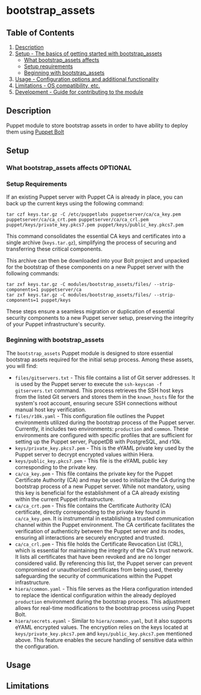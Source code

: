# bootstrap_assets

## Table of Contents

1. [Description](#description)
1. [Setup - The basics of getting started with bootstrap_assets](#setup)
    * [What bootstrap_assets affects](#what-bootstrap_assets-affects)
    * [Setup requirements](#setup-requirements)
    * [Beginning with bootstrap_assets](#beginning-with-bootstrap_assets)
1. [Usage - Configuration options and additional functionality](#usage)
1. [Limitations - OS compatibility, etc.](#limitations)
1. [Development - Guide for contributing to the module](#development)

## Description

Puppet module to store bootstrap assets in order to have ability to deploy them 
using [Puppet Bolt](https://www.puppet.com/community/open-source/bolt)

## Setup

### What bootstrap_assets affects **OPTIONAL**

### Setup Requirements

If an existing Puppet server with Puppet CA is already in place, you can back up the current keys
using the following command:

```
tar czf keys.tar.gz -C /etc/puppetlabs puppetserver/ca/ca_key.pem puppetserver/ca/ca_crt.pem puppetserver/ca/ca_crl.pem puppet/keys/private_key.pkcs7.pem puppet/keys/public_key.pkcs7.pem
```

This command consolidates the essential CA keys and certificates into a single archive (`keys.tar.gz`),
simplifying the process of securing and transferring these critical components.

This archive can then be downloaded into your Bolt project and unpacked for the bootstrap of these
components on a new Puppet server with the following commands:

```
tar zxf keys.tar.gz -C modules/bootstrap_assets/files/ --strip-components=1 puppetserver/ca
tar zxf keys.tar.gz -C modules/bootstrap_assets/files/ --strip-components=1 puppet/keys
```

These steps ensure a seamless migration or duplication of essential security components to a new
Puppet server setup, preserving the integrity of your Puppet infrastructure's security.

### Beginning with bootstrap_assets

The `bootstrap_assets` Puppet module is designed to store essential bootstrap assets required for
the initial setup process. Among these assets, you will find:

* `files/gitservers.txt` - This file contains a list of Git server addresses. It is used by the
Puppet server to execute the `ssh-keyscan -f gitservers.txt` command. This process retrieves the
SSH host keys from the listed Git servers and stores them in the `known_hosts` file for the
system's root account, ensuring secure SSH connections without manual host key verification.
* `files/r10k.yaml` - This configuration file outlines the Puppet environments utilized during the
bootstrap process of the Puppet server. Currently, it includes two environments: `production` and
`common`. These environments are configured with specific profiles that are sufficient for setting
up the Puppet server, PuppetDB with PostgreSQL, and r10k.
* `keys/private_key.pkcs7.pem` - This is the eYAML private key used by the Puppet server to decrypt
encrypted values within Hiera.
* `keys/public_key.pkcs7.pem` - This file is the eYAML public key corresponding to the private key.
* `ca/ca_key.pem` - This file contains the private key for the Puppet Certificate Authority (CA)
and may be used to initialize the CA during the bootstrap process of a new Puppet server. While
not mandatory, using this key is beneficial for the establishment of a CA already existing within
the current Puppet infrastructure.
* `ca/ca_crt.pem` - This file contains the Certificate Authority (CA) certificate, directly
corresponding to the private key found in `ca/ca_key.pem`. It is instrumental in establishing a
trusted communication channel within the Puppet environment. The CA certificate facilitates the
verification of authenticity between the Puppet server and its nodes, ensuring all interactions are
securely encrypted and trusted.
* `ca/ca_crl.pem` - This file holds the Certificate Revocation List (CRL), which is essential for
maintaining the integrity of the CA's trust network. It lists all certificates that have been
revoked and are no longer considered valid. By referencing this list, the Puppet server can prevent
compromised or unauthorized certificates from being used, thereby safeguarding the security of
communications within the Puppet infrastructure.
* `hiera/common.yaml` - This file serves as the Hiera configuration intended to replace the
identical configuration within the already deployed `production` environment during the bootstrap
process. This adjustment allows for real-time modifications to the bootstrap process using
Puppet Bolt.
* `hiera/secrets.eyaml` - Similar to `hiera/common.yaml`, but it also supports eYAML encrypted
values. The encryption relies on the keys located at `keys/private_key.pkcs7.pem`
and `keys/public_key.pkcs7.pem` mentioned above. This feature enables the secure handling of
sensitive data within the configuration.

## Usage

## Limitations
